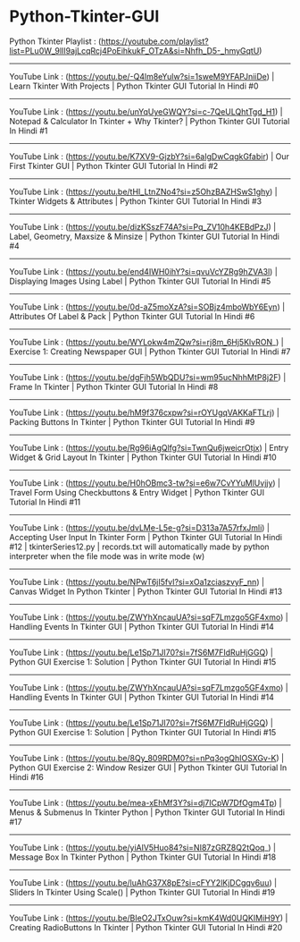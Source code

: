 # Python-Tkinter-GUI  
Python Tkinter Playlist : (https://youtube.com/playlist?list=PLu0W_9lII9ajLcqRcj4PoEihkukF_OTzA&si=Nhfh_D5-_hmyGqtU) 
___________________________________________________________________________________________________________________________________________
YouTube Link : (https://youtu.be/-Q4lm8eYulw?si=1sweM9YFAPJniiDe) | Learn Tkinter With Projects | Python Tkinter GUI Tutorial In Hindi #0
_____________________________________________________________________________________________________________________________________________________________
YouTube Link : (https://youtu.be/unYqUyeGWQY?si=c-7QeULQhtTgd_H1) | Notepad & Calculator In Tkinter + Why Tkinter? | Python Tkinter GUI Tutorial In Hindi #1
_____________________________________________________________________________________________________________________________________________________________
YouTube Link : (https://youtu.be/K7XV9-GjzbY?si=6aIgDwCqgkGfabir) | Our First Tkinter GUI | Python Tkinter GUI Tutorial In Hindi #2
_____________________________________________________________________________________________________________________________________________________________
YouTube Link : (https://youtu.be/tHI_LtnZNo4?si=z5OhzBAZHSwS1ghy) | Tkinter Widgets & Attributes | Python Tkinter GUI Tutorial In Hindi #3
_____________________________________________________________________________________________________________________________________________________________
YouTube Link : (https://youtu.be/dizKSszF74A?si=Pq_ZV10h4KEBdPzJ) | Label, Geometry, Maxsize & Minsize | Python Tkinter GUI Tutorial In Hindi #4
_____________________________________________________________________________________________________________________________________________________________
YouTube Link : (https://youtu.be/end4IWH0ihY?si=qvuVcYZRg9hZVA3l) | Displaying Images Using Label | Python Tkinter GUI Tutorial In Hindi #5
_______________________________________________________________________________________________________________________________________________
YouTube Link : (https://youtu.be/0d-aZ5moXzA?si=SOBjz4mboWbY6Eyn) | Attributes Of Label & Pack | Python Tkinter GUI Tutorial In Hindi #6
_______________________________________________________________________________________________________________________________________________
YouTube Link : (https://youtu.be/WYLokw4mZQw?si=rj8m_6Hj5KlvRON_) | Exercise 1: Creating Newspaper GUI | Python Tkinter GUI Tutorial In Hindi #7
_______________________________________________________________________________________________________________________________________________
YouTube Link : (https://youtu.be/dgFjh5WbQDU?si=wm95ucNhhMtP8j2F) | Frame In Tkinter | Python Tkinter GUI Tutorial In Hindi #8
_______________________________________________________________________________________________________________________________________________
YouTube Link : (https://youtu.be/hM9f376cxpw?si=rOYUgqVAKKaFTLrj) | Packing Buttons In Tkinter | Python Tkinter GUI Tutorial In Hindi #9
______________________________________________________________________________________________________________________________________________________
YouTube Link : (https://youtu.be/Rg96iAgQlfg?si=TwnQu6jweicrOtjx) | Entry Widget & Grid Layout In Tkinter | Python Tkinter GUI Tutorial In Hindi #10
_____________________________________________________________________________________________________________________________________________________________
YouTube Link : (https://youtu.be/H0hOBmc3-tw?si=e6w7CvYYuMlUvjjy) | Travel Form Using Checkbuttons & Entry Widget | Python Tkinter GUI Tutorial In Hindi #11
_________________________________________________________________________________________________________________________________________________________________________________________________________________
YouTube Link : (https://youtu.be/dvLMe-L5e-g?si=D313a7A57rfxJmli) | Accepting User Input In Tkinter Form | Python Tkinter GUI Tutorial In Hindi #12 | tkinterSeries12.py | records.txt will automatically made by python interpreter when the file mode was in write mode (w)
_________________________________________________________________________________________________________________________________________________________________________________________________________________
YouTube Link : (https://youtu.be/NPwT6jI5fvI?si=xOa1zciaszvyF_nn) | Canvas Widget In Python Tkinter | Python Tkinter GUI Tutorial In Hindi #13
________________________________________________________________________________________________________________________________________________________
YouTube Link : (https://youtu.be/ZWYhXncauUA?si=sqF7Lmzgo5GF4xmo) | Handling Events In Tkinter GUI | Python Tkinter GUI Tutorial In Hindi #14
________________________________________________________________________________________________________________________________________________________
YouTube Link : (https://youtu.be/Le1Sp71JI70?si=7fS6M7FIdRuHjGGQ) | Python GUI Exercise 1: Solution | Python Tkinter GUI Tutorial In Hindi #15
________________________________________________________________________________________________________________________________________________________
YouTube Link : (https://youtu.be/ZWYhXncauUA?si=sqF7Lmzgo5GF4xmo) | Handling Events In Tkinter GUI | Python Tkinter GUI Tutorial In Hindi #14
________________________________________________________________________________________________________________________________________________________
YouTube Link : (https://youtu.be/Le1Sp71JI70?si=7fS6M7FIdRuHjGGQ) | Python GUI Exercise 1: Solution | Python Tkinter GUI Tutorial In Hindi #15
________________________________________________________________________________________________________________________________________________________
YouTube Link : (https://youtu.be/8Qy_809RDM0?si=nPq3ogQhIOSXGv-K) | Python GUI Exercise 2: Window Resizer GUI | Python Tkinter GUI Tutorial In Hindi #16
________________________________________________________________________________________________________________________________________________________
YouTube Link : (https://youtu.be/mea-xEhMf3Y?si=dj7ICpW7DfOgm4Tp) | Menus & Submenus In Tkinter Python | Python Tkinter GUI Tutorial In Hindi #17
________________________________________________________________________________________________________________________________________________________
YouTube Link : (https://youtu.be/yiAlV5Huo84?si=NI87zGRZ8Q2tQoq_) | Message Box In Tkinter Python | Python Tkinter GUI Tutorial In Hindi #18
________________________________________________________________________________________________________________________________________________________
YouTube Link : (https://youtu.be/luAhG37X8pE?si=cFYY2lKjDCgqv6uu) | Sliders In Tkinter Using Scale() | Python Tkinter GUI Tutorial In Hindi #19
________________________________________________________________________________________________________________________________________________________
YouTube Link : (https://youtu.be/BIeO2JTxOuw?si=kmK4Wd0UQKIMiH9Y) | Creating RadioButtons In Tkinter | Python Tkinter GUI Tutorial In Hindi #20
